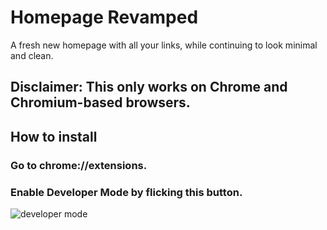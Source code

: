 # Homepage Revamped
A fresh new homepage with all your links, while continuing to look minimal and clean.
## Disclaimer: This only works on Chrome and Chromium-based browsers.
## How to install
### Go to chrome://extensions.
### Enable Developer Mode by flicking this button.
![developer mode](https://i.imgur.com/YBm1UiD.png)
